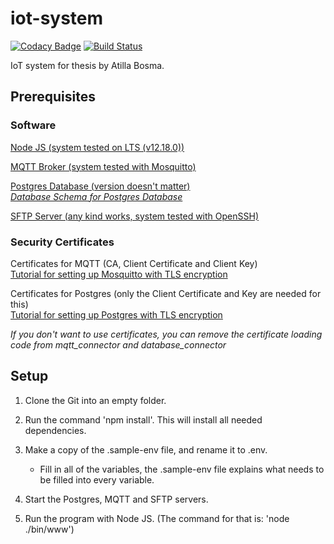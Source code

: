 # iot-system
[![Codacy Badge](https://api.codacy.com/project/badge/Grade/a5ecbff88ed3463083463e5edcb1b7ef)](https://app.codacy.com/manual/abosma/iot-system?utm_source=github.com&utm_medium=referral&utm_content=abosma/iot-system&utm_campaign=Badge_Grade_Dashboard)
[![Build Status](https://travis-ci.org/abosma/iot-system.svg?branch=master)](https://travis-ci.org/abosma/iot-system)

IoT system for thesis by Atilla Bosma.

## Prerequisites  
### Software
[Node JS (system tested on LTS (v12.18.0))](https://nodejs.org/en/download/)

[MQTT Broker (system tested with Mosquitto)](https://mosquitto.org/download/)

[Postgres Database (version doesn't matter)](https://www.postgresql.org/download/)  
[*Database Schema for Postgres Database*](https://pastebin.com/mi05AAhe)

[SFTP Server (any kind works, system tested with OpenSSH)](https://winscp.net/eng/docs/guide_windows_openssh_server)
### Security Certificates
Certificates for MQTT (CA, Client Certificate and Client Key)  
[Tutorial for setting up Mosquitto with TLS encryption](http://www.steves-internet-guide.com/mosquitto-tls/)

Certificates for Postgres (only the Client Certificate and Key are needed for this)  
[Tutorial for setting up Postgres with TLS encryption](https://www.postgresql.org/docs/10/ssl-tcp.html)

*If you don't want to use certificates, you can remove the certificate loading code from mqtt_connector and database_connector*

## Setup

1. Clone the Git into an empty folder.

2. Run the command 'npm install'. This will install all needed dependencies.

3. Make a copy of the .sample-env file, and rename it to .env.
   - Fill in all of the variables, the .sample-env file explains what needs to be filled into every variable.

4. Start the Postgres, MQTT and SFTP servers.

5. Run the program with Node JS. (The command for that is: 'node ./bin/www')
